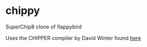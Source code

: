 chippy
======

SuperChip8 clone of flappybird

Uses the CHIPPER compiler by David Winter found [here](http://www.pong-story.com/chip8/) 

